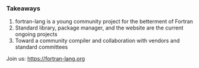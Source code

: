 ### Takeaways

1. fortran-lang is a young community project for the betterment of Fortran
2. Standard library, package manager, and the website are the current ongoing projects
3. Toward a community compiler and collaboration with vendors and standard committees

Join us: https://fortran-lang.org
